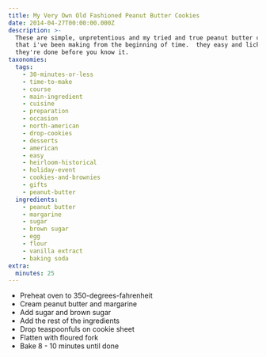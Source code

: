 ```yaml
---
title: My Very Own Old Fashioned Peanut Butter Cookies
date: 2014-04-27T00:00:00.000Z
description: >-
  These are simple, unpretentious and my tried and true peanut butter cookies
  that i've been making from the beginning of time.  they easy and lickety-split
  they're done before you know it.
taxonomies:
  tags:
    - 30-minutes-or-less
    - time-to-make
    - course
    - main-ingredient
    - cuisine
    - preparation
    - occasion
    - north-american
    - drop-cookies
    - desserts
    - american
    - easy
    - heirloom-historical
    - holiday-event
    - cookies-and-brownies
    - gifts
    - peanut-butter
  ingredients:
    - peanut butter
    - margarine
    - sugar
    - brown sugar
    - egg
    - flour
    - vanilla extract
    - baking soda
extra:
  minutes: 25
---
```

 - Preheat oven to 350-degrees-fahrenheit
 - Cream peanut butter and margarine
 - Add sugar and brown sugar
 - Add the rest of the ingredients
 - Drop teaspoonfuls on cookie sheet
 - Flatten with floured fork
 - Bake 8 - 10 minutes until done
